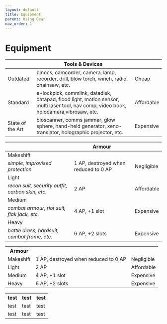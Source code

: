 ```yaml
---
layout: default
title: Equipment
parent: Using Gear
nav_order: 1
---
```


# Equipment



||Tools & Devices||
|------|------|------|
| Outdated | binocs, camcorder, camera, lamp, recorder, drill, blow torch, winch, radio, chainsaw, etc. | Cheap | 
| Standard | e-lockpick, commlink, datadisk, datapad, flood light, motion sensor, multi laser tool, nav comp, video book, holocamera,vibrosaw, etc. | Affordable | 
| State of the Art | bioscanner, comms jammer, glow sphere, hand-held generator, xeno-translator, holographic projector, etc. | Expensive | 

||Armour||
|------|------|------|
| Makeshift 
*simple, improvised protection* | 1 AP, destroyed when reduced to 0 AP | Negligible | 
| Light 
*recon suit, security outfit, carbon skin, etc.* | 2 AP | Affordable | 
| Medium 
*combat armour, riot suit, flak jack, etc.* | 4 AP, +1 slot | Expensive |
| Heavy 
*battle dress, hardsuit, combat frame, etc.* | 6 AP, +2 slots | Expensive |

<table>
  <tr>
    <th collummspan="3">Armour</th>
  </tr>
  <tr>
    <td>Makeshift</td>
    <td>1 AP, destroyed when reduced to 0 AP</td>
    <td>Negligible</td>
  </tr>
  <tr>
    <td>Light</td>
    <td>2 AP</td>
    <td>Affordable</td>
  </tr>
  <tr>
    <td>Medium</td>
    <td>4 AP, +1 slot</td>
    <td>Expensive</td>
  </tr>
  <tr>
    <td>Heavy</td>
    <td>6 AP, +2 slots</td>
    <td>Expensive</td>
  </tr>
</table> 

<table>
  <tr>
    <th>test</th>
    <th>test</th>
    <th>test</th>
  </tr>
  <tr>
    <td>test</td>
    <td>test</td>
    <td>test</td>
  </tr>
  <tr>
    <td>test</td>
    <td>test</td>
    <td>test</td>
  </tr>
</table> 
